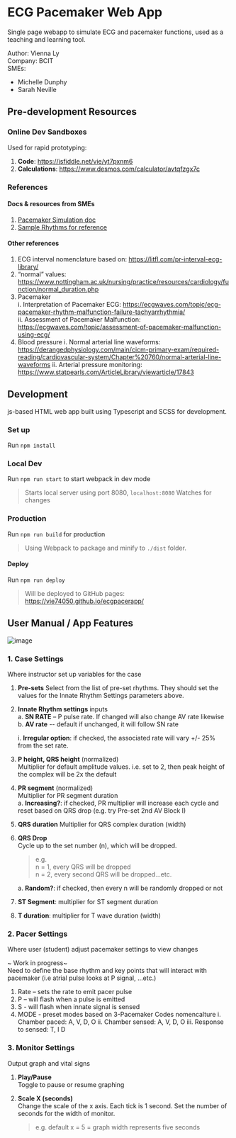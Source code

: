 # ECG Pacemaker Web App

Single page webapp to simulate ECG and pacemaker functions, used as a teaching and learning tool.

Author: Vienna Ly  
Company: BCIT  
SMEs:

- Michelle Dunphy
- Sarah Neville

## Pre-development Resources

### Online Dev Sandboxes

Used for rapid prototyping:  

1. **Code**: <https://jsfiddle.net/vie/yt7pxnm6>  
2. **Calculations**: <https://www.desmos.com/calculator/avtqfzgx7c>

### References

#### Docs & resources from SMEs

1. [Pacemaker Simulation doc](https://docs.google.com/document/d/1-7uLznpzISD7Ad-HLrtvr8eFzy3rfjLs/edit?usp=sharing&ouid=112502391111689148097&rtpof=true&sd=true)
2. [Sample Rhythms for reference](https://drive.google.com/drive/folders/1WuSsgM4wSVVp7ZhGuaSCDNwyNxTkWXfb?usp=share_link)

#### Other references

1. ECG interval nomenclature based on: <https://litfl.com/pr-interval-ecg-library/>
2. “normal” values: <https://www.nottingham.ac.uk/nursing/practice/resources/cardiology/function/normal_duration.php>
3. Pacemaker  
   i. Interpretation of Pacemaker ECG: <https://ecgwaves.com/topic/ecg-pacemaker-rhythm-malfunction-failure-tachyarrhythmia/>  
   ii. Assessment of Pacemaker Malfunction: <https://ecgwaves.com/topic/assessment-of-pacemaker-malfunction-using-ecg/>
4. Blood pressure
   i. Normal arterial line waveforms: <https://derangedphysiology.com/main/cicm-primary-exam/required-reading/cardiovascular-system/Chapter%20760/normal-arterial-line-waveforms>
   ii. Arterial pressure monitoring: <https://www.statpearls.com/ArticleLibrary/viewarticle/17843>

## Development

js-based HTML web app built using Typescript and SCSS for development.

### Set up

Run `npm install`

### Local Dev

Run `npm run start` to start webpack in dev mode  
> Starts local server using port 8080, `localhost:8080`
> Watches for changes  

### Production

Run `npm run build` for production
> Using Webpack to package and minify to `./dist` folder.

#### Deploy

Run `npm run deploy`
> Will be deployed to GitHub pages: <https://vie74050.github.io/ecgpacerapp/>

## User Manual / App Features

![image](https://user-images.githubusercontent.com/5272116/225432121-f605758f-e15c-474d-bdab-8c60eb467f0b.png)

### 1. Case Settings

Where instructor set up variables for the case

1. **Pre-sets**
    Select from the list of pre-set rhythms.  They should set the values for the Innate Rhythm Settings parameters above.

2. **Innate Rhythm settings** inputs  
    a. **SN RATE** – P pulse rate.  If changed will also change AV rate likewise  
    b. **AV rate**  -- default if unchanged, it will follow SN rate  

    i. **Irregular option**:  if checked, the associated rate will vary +/- 25% from the set rate.  

3. **P height, QRS height** (normalized)  
Multiplier for default amplitude values.  i.e. set to 2, then peak height of the complex will be 2x the default

4. **PR segment** (normalized)  
Multiplier for PR segment duration  
    a. **Increasing?**: if checked, PR multiplier will increase each cycle and reset based on QRS drop (e.g. try Pre-set 2nd AV Block I)

5. **QRS duration**
Multiplier for QRS complex duration (width)

6. **QRS Drop**  
Cycle up to the set number (n), which will be dropped.  
    >e.g.  
    >n = 1, every QRS will be dropped  
    >n = 2, every second QRS will be dropped…etc.  

    a. **Random?**:  if checked, then every n will be randomly dropped or not

7. **ST Segment**: multiplier for ST segment duration

8. **T duration**: multiplier for T wave duration (width)

### 2. Pacer Settings

Where user (student) adjust pacemaker settings to view changes

~ Work in progress~  
Need to define the base rhythm and key points that will interact with pacemaker (i.e atrial pulse looks at P signal, …etc.)

1. Rate – sets the rate to emit pacer pulse
2. P – will flash when a pulse is emitted
3. S - will flash when innate signal is sensed
4. MODE - preset modes based on 3-Pacemaker Codes nomencalture
    i. Chamber paced: A, V, D, O
    ii. Chamber sensed: A, V, D, O
    iii. Response to sensed: T, I D

### 3. Monitor Settings

Output graph and vital signs

1. **Play/Pause**  
Toggle to pause or resume graphing

2. **Scale X (seconds)**  
Change the scale of the x axis.  Each tick is 1 second.  Set the number of seconds for the width of monitor.
    >e.g. default x = 5 = graph width represents five seconds
